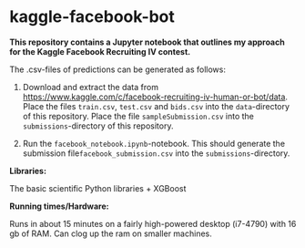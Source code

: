 kaggle-facebook-bot
===================

**This repository contains a Jupyter notebook that outlines my approach for the Kaggle Facebook Recruiting IV contest.**

The .csv-files of predictions can be generated as follows:

1. Download and extract the data from https://www.kaggle.com/c/facebook-recruiting-iv-human-or-bot/data. Place the files `train.csv`, `test.csv` and `bids.csv` into the `data`-directory of this repository. Place the file `sampleSubmission.csv` into the `submissions`-directory of this repository.

2. Run the `facebook_notebook.ipynb`-notebook. This should generate the submission file`facebook_submission.csv` into the `submissions`-directory.

**Libraries:**

The basic scientific Python libraries + XGBoost 

**Running times/Hardware:**

Runs in about 15 minutes on a fairly high-powered desktop (i7-4790) with 16 gb of RAM. Can clog up the ram on smaller machines.
